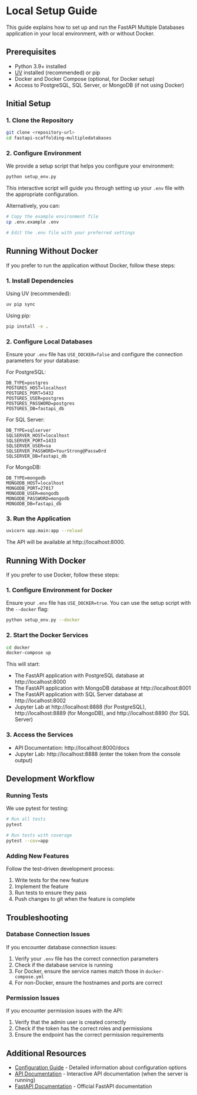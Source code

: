 # Local Setup Guide

This guide explains how to set up and run the FastAPI Multiple Databases application in your local environment, with or without Docker.

## Prerequisites

- Python 3.9+ installed
- [UV](https://docs.astral.sh/uv/) installed (recommended) or pip
- Docker and Docker Compose (optional, for Docker setup)
- Access to PostgreSQL, SQL Server, or MongoDB (if not using Docker)

## Initial Setup

### 1. Clone the Repository

```bash
git clone <repository-url>
cd fastapi-scaffolding-multipledatabases
```

### 2. Configure Environment

We provide a setup script that helps you configure your environment:

```bash
python setup_env.py
```

This interactive script will guide you through setting up your `.env` file with the appropriate configuration.

Alternatively, you can:

```bash
# Copy the example environment file
cp .env.example .env

# Edit the .env file with your preferred settings
```

## Running Without Docker

If you prefer to run the application without Docker, follow these steps:

### 1. Install Dependencies

Using UV (recommended):

```bash
uv pip sync
```

Using pip:

```bash
pip install -e .
```

### 2. Configure Local Databases

Ensure your `.env` file has `USE_DOCKER=false` and configure the connection parameters for your database:

For PostgreSQL:
```
DB_TYPE=postgres
POSTGRES_HOST=localhost
POSTGRES_PORT=5432
POSTGRES_USER=postgres
POSTGRES_PASSWORD=postgres
POSTGRES_DB=fastapi_db
```

For SQL Server:
```
DB_TYPE=sqlserver
SQLSERVER_HOST=localhost
SQLSERVER_PORT=1433
SQLSERVER_USER=sa
SQLSERVER_PASSWORD=YourStrong@Passw0rd
SQLSERVER_DB=fastapi_db
```

For MongoDB:
```
DB_TYPE=mongodb
MONGODB_HOST=localhost
MONGODB_PORT=27017
MONGODB_USER=mongodb
MONGODB_PASSWORD=mongodb
MONGODB_DB=fastapi_db
```

### 3. Run the Application

```bash
uvicorn app.main:app --reload
```

The API will be available at http://localhost:8000.

## Running With Docker

If you prefer to use Docker, follow these steps:

### 1. Configure Environment for Docker

Ensure your `.env` file has `USE_DOCKER=true`. You can use the setup script with the `--docker` flag:

```bash
python setup_env.py --docker
```

### 2. Start the Docker Services

```bash
cd docker
docker-compose up
```

This will start:
- The FastAPI application with PostgreSQL database at http://localhost:8000
- The FastAPI application with MongoDB database at http://localhost:8001
- The FastAPI application with SQL Server database at http://localhost:8002
- Jupyter Lab at http://localhost:8888 (for PostgreSQL), http://localhost:8889 (for MongoDB), and http://localhost:8890 (for SQL Server)

### 3. Access the Services

- API Documentation: http://localhost:8000/docs
- Jupyter Lab: http://localhost:8888 (enter the token from the console output)

## Development Workflow

### Running Tests

We use pytest for testing:

```bash
# Run all tests
pytest

# Run tests with coverage
pytest --cov=app
```

### Adding New Features

Follow the test-driven development process:

1. Write tests for the new feature
2. Implement the feature
3. Run tests to ensure they pass
4. Push changes to git when the feature is complete

## Troubleshooting

### Database Connection Issues

If you encounter database connection issues:

1. Verify your `.env` file has the correct connection parameters
2. Check if the database service is running
3. For Docker, ensure the service names match those in `docker-compose.yml`
4. For non-Docker, ensure the hostnames and ports are correct

### Permission Issues

If you encounter permission issues with the API:

1. Verify that the admin user is created correctly
2. Check if the token has the correct roles and permissions
3. Ensure the endpoint has the correct permission requirements

## Additional Resources

- [Configuration Guide](../CONFIGURATION.md) - Detailed information about configuration options
- [API Documentation](http://localhost:8000/docs) - Interactive API documentation (when the server is running)
- [FastAPI Documentation](https://fastapi.tiangolo.com/) - Official FastAPI documentation
